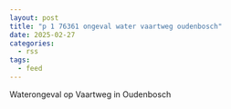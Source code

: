 ```yaml
---
layout: post
title: "p 1 76361 ongeval water vaartweg oudenbosch"
date: 2025-02-27
categories: 
  - rss
tags: 
  - feed
---
```


Waterongeval op Vaartweg in Oudenbosch
